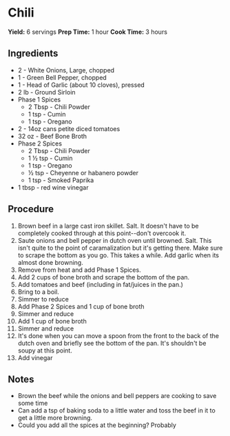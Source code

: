 # Chili
**Yield:** 6 servings
**Prep Time:** 1 hour
**Cook Time:** 3 hours

## Ingredients
- 2 - White Onions, Large, chopped
- 1 - Green Bell Pepper, chopped
- 1 - Head of Garlic (about 10 cloves), pressed
- 2 lb - Ground Sirloin
- Phase 1 Spices
  - 2 Tbsp - Chili Powder
  - 1 tsp - Cumin
  - 1 tsp - Oregano
- 2 - 14oz cans petite diced tomatoes
- 32 oz - Beef Bone Broth
- Phase 2 Spices
  - 2 Tbsp - Chili Powder
  - 1 ½  tsp - Cumin
  - 1 tsp - Oregano
  - ½ tsp - Cheyenne or habanero powder
  - 1 tsp - Smoked Paprika
- 1 tbsp - red wine vinegar


## Procedure
1. Brown beef in a large cast iron skillet. Salt.
     It doesn't have to be completely cooked through at this point--don't overcook it.
3. Saute onions and bell pepper in dutch oven until browned.  Salt.
     This isn't quite to the point of caramalization but it's getting there.
     Make sure to scrape the bottom as you go. This takes a while.  Add garlic when its almost done browning.
5. Remove from heat and add Phase 1 Spices.
6. Add 2 cups of bone broth and scrape the bottom of the pan.
7. Add tomatoes and beef (including in fat/juices in the pan.)
8. Bring to a boil.
9. Simmer to reduce
10. Add Phase 2 Spices and 1 cup of bone broth
11. Simmer and reduce
12. Add 1 cup of bone broth
13. Simmer and reduce
14. It's done when you can move a spoon from the front to the back of the dutch oven and briefly see the bottom of the pan.  It's shouldn't be soupy at this point.
15. Add vinegar


## Notes
- Brown the beef while the onions and bell peppers are cooking to save some time
- Can add a tsp of baking soda to a little water and toss the beef in it to get a little more browning.
- Could you add all the spices at the beginning?  Probably